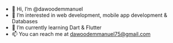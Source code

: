 - 👋 Hi, I’m @dawoodemmanuel
- 👀 I’m interested in web development, mobile app development & Databases
- 🌱 I’m currently learning Dart & Flutter
- 📫 You can reach me at dawoodemmanuel75@gmail.com

<!---
dawoodemmanuel/dawoodemmanuel is a ✨ special ✨ repository because its `README.md` (this file) appears on your GitHub profile.
You can click the Preview link to take a look at your changes.
--->
